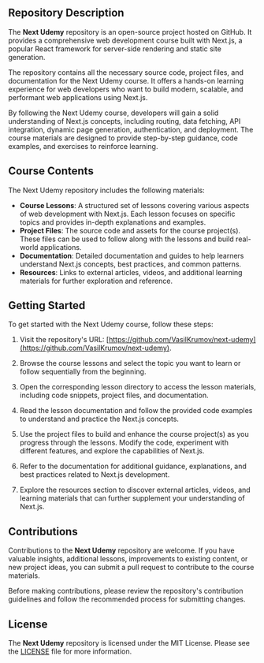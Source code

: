 ## Repository Description

The **Next Udemy** repository is an open-source project hosted on GitHub. It provides a comprehensive web development course built with Next.js, a popular React framework for server-side rendering and static site generation.

The repository contains all the necessary source code, project files, and documentation for the Next Udemy course. It offers a hands-on learning experience for web developers who want to build modern, scalable, and performant web applications using Next.js.

By following the Next Udemy course, developers will gain a solid understanding of Next.js concepts, including routing, data fetching, API integration, dynamic page generation, authentication, and deployment. The course materials are designed to provide step-by-step guidance, code examples, and exercises to reinforce learning.

## Course Contents

The Next Udemy repository includes the following materials:

- **Course Lessons**: A structured set of lessons covering various aspects of web development with Next.js. Each lesson focuses on specific topics and provides in-depth explanations and examples.
- **Project Files**: The source code and assets for the course project(s). These files can be used to follow along with the lessons and build real-world applications.
- **Documentation**: Detailed documentation and guides to help learners understand Next.js concepts, best practices, and common patterns.
- **Resources**: Links to external articles, videos, and additional learning materials for further exploration and reference.

## Getting Started

To get started with the Next Udemy course, follow these steps:

1. Visit the repository's URL: [https://github.com/VasilKrumov/next-udemy](https://github.com/VasilKrumov/next-udemy).

2. Browse the course lessons and select the topic you want to learn or follow sequentially from the beginning.

3. Open the corresponding lesson directory to access the lesson materials, including code snippets, project files, and documentation.

4. Read the lesson documentation and follow the provided code examples to understand and practice the Next.js concepts.

5. Use the project files to build and enhance the course project(s) as you progress through the lessons. Modify the code, experiment with different features, and explore the capabilities of Next.js.

6. Refer to the documentation for additional guidance, explanations, and best practices related to Next.js development.

7. Explore the resources section to discover external articles, videos, and learning materials that can further supplement your understanding of Next.js.

## Contributions

Contributions to the **Next Udemy** repository are welcome. If you have valuable insights, additional lessons, improvements to existing content, or new project ideas, you can submit a pull request to contribute to the course materials.

Before making contributions, please review the repository's contribution guidelines and follow the recommended process for submitting changes.

## License

The **Next Udemy** repository is licensed under the MIT License. Please see the [LICENSE](https://github.com/VasilKrumov/next-udemy/blob/main/LICENSE) file for more information.
